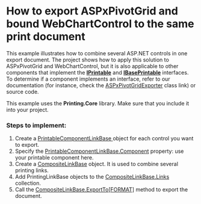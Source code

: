 # How to export ASPxPivotGrid and bound WebChartControl to the same print document


This example illustrates how to combine several ASP.NET controls in one export document. The project shows how to apply this solution to ASPxPivotGrid and WebChartControl, but it is also applicable to other components that implement the [**IPrintable**](https://documentation.devexpress.com/CoreLibraries/DevExpress.XtraPrinting.IPrintable.class) and [**IBasePrintable**](https://documentation.devexpress.com/CoreLibraries/DevExpress.XtraPrinting.IBasePrintable.class) interfaces. To determine if a component implements an interface, refer to our documentation (for instance, check the [ASPxPivotGridExporter](https://documentation.devexpress.com/AspNet/DevExpress.Web.ASPxPivotGrid.ASPxPivotGridExporter.class) class link) or source code.

This example uses the **Printing.Core** library. Make sure that you include it into your project. 

### Steps to implement:
1. Create a [PrintableComponentLinkBase ](https://documentation.devexpress.com/CoreLibraries/DevExpress.XtraPrintingLinks.PrintableComponentLinkBase.members) object for each control you want to export.
2. Specify the [PrintableComponentLinkBase.Component](https://documentation.devexpress.com/CoreLibraries/DevExpress.XtraPrintingLinks.PrintableComponentLinkBase.Component.property) property: use your printable component here. 
3. Create a [CompositeLinkBase](https://documentation.devexpress.com/#CoreLibraries/clsDevExpressXtraPrintingLinksCompositeLinkBasetopic) object. It is used to combine several printing links.
4. Add PrintingLinkBase objects to the [CompositeLinkBase.Links](https://documentation.devexpress.com/CoreLibraries/DevExpress.XtraPrintingLinks.CompositeLinkBase.Links.property) collection. 
5. Call the [CompositeLinkBase.ExportTo[FORMAT]](https://documentation.devexpress.com/CoreLibraries/DevExpress.XtraPrinting.LinkBase.ExportToDocx.overloads) method to export the document.

